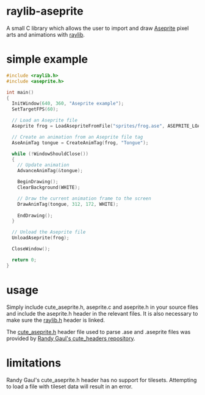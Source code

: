# raylib-aseprite
A small C library which allows the user to import and draw [Aseprite](https://www.aseprite.org) pixel arts and animations with [raylib](https://www.raylib.com/).

# simple example
``` c
#include <raylib.h>
#include <aseprite.h>

int main()
{
  InitWindow(640, 360, "Aseprite example");
  SetTargetFPS(60);

  // Load an Aseprite file
  Aseprite frog = LoadAsepriteFromFile("sprites/frog.ase", ASEPRITE_LOAD_FRAMES | ASEPRITE_LOAD_TAGS);

  // Create an animation from an Aseprite file tag
  AseAnimTag tongue = CreateAnimTag(frog, "Tongue");

  while (!WindowShouldClose())
  {
    // Update animation
    AdvanceAnimTag(&tongue);

    BeginDrawing();
    ClearBackground(WHITE);

    // Draw the current animation frame to the screen
    DrawAnimTag(tongue, 312, 172, WHITE);
    
    EndDrawing();
  }

  // Unload the Aseprite file
  UnloadAseprite(frog);

  CloseWindow();

  return 0;
}
```

# usage
Simply include cute_aseprite.h, aseprite.c and aseprite.h in your source files and include the aseprite.h header in the relevant files. It is also necessary to make sure the [raylib.h](https://github.com/raysan5/raylib) header is linked.

The [cute_aseprite.h](https://github.com/RandyGaul/cute_headers/blob/master/cute_aseprite.h) header file used to parse .ase and .aseprite files was provided by [Randy Gaul's cute_headers repository](https://github.com/RandyGaul/cute_headers/tree/master).

# limitations
Randy Gaul's cute_aseprite.h header has no support for tilesets. Attempting to load a file with tileset data will result in an error. 
